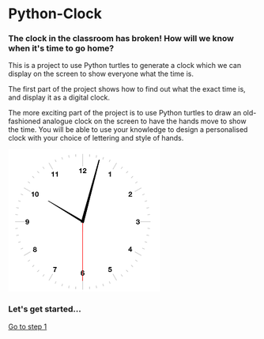 # Python-Clock

### The clock in the classroom has broken! How will we know when it's time to go home?

This is a project to use Python turtles to generate a clock which we can display on the screen to show everyone what the time is. 

The first part of the project shows how to find out what the exact time is, and display it as a digital clock.

The more exciting part of the project is to use Python turtles to draw an old-fashioned analogue clock on the screen to have the hands move to show the time. You will be able to use your knowledge to design a personalised clock with your choice of lettering and style of hands.

![alt text](clock_example.png "One example analogue clock")

### Let's get started...

[Go to step 1](Step1-Whats_the_time)


